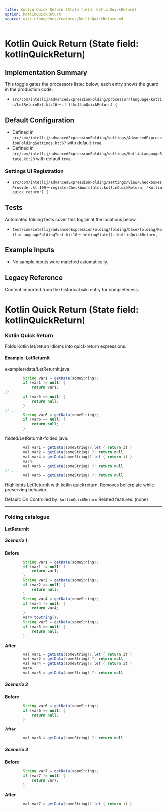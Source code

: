 ```yaml
---
title: Kotlin Quick Return (State field: kotlinQuickReturn)
option: kotlinQuickReturn
source: wiki-clone/docs/features/kotlinQuickReturn.md
---
```

# Kotlin Quick Return (State field: kotlinQuickReturn)

## Implementation Summary

This toggle gates the processors listed below; each entry shows the guard in the production code.

- `src/com/intellij/advancedExpressionFolding/processor/language/kotlin/LetReturnExt.kt:16` – `if (!kotlinQuickReturn) {`

## Default Configuration

- Defined in `src/com/intellij/advancedExpressionFolding/settings/AdvancedExpressionFoldingSettings.kt:67` with default `true`.
- Defined in `src/com/intellij/advancedExpressionFolding/settings/KotlinLanguageState.kt:20` with default `true`.

### Settings UI Registration

- `src/com/intellij/advancedExpressionFolding/settings/view/CheckboxesProvider.kt:109` – `registerCheckbox(state::kotlinQuickReturn, "Kotlin quick return") {`

## Tests

Automated folding tests cover this toggle at the locations below.

- `test/com/intellij/advancedExpressionFolding/folding/base/folding/KotlinLanguageFoldingTest.kt:10` – `foldingState()::kotlinQuickReturn,`

## Example Inputs

- No sample inputs were matched automatically.

## Legacy Reference

Content imported from the historical wiki entry for completeness.

# Kotlin Quick Return (State field: kotlinQuickReturn)

### Kotlin Quick Return
Folds Kotlin let/return idioms into quick-return expressions.

#### Example: LetReturnIt

examples/data/LetReturnIt.java:
```java
        String var1 = getData(someString);
        if (var1 != null) {
            return var1;
// ...
        if (var5 == null) {
            return null;
        }
// ...
        String var6 = getData(someString);
        if (var6 == null) {
            return null;
        }
```

folded/LetReturnIt-folded.java:
```java
        val var1 = getData(someString)?.let { return it }
        val var2 = getData(someString) ?: return null
        val var4 = getData(someString)?.let { return it }
        var4;
        val var5 = getData(someString) ?: return null
// ...
        val var6 = getData(someString) ?: return null
```

Highlights LetReturnIt with kotlin quick return.
Removes boilerplate while preserving behavior.

Default: On
Controlled by: `kotlinQuickReturn`
Related features: (none)

---
### Folding catalogue

#### LetReturnIt

##### Scenario 1

**Before**
```java
        String var1 = getData(someString);
        if (var1 != null) {
            return var1;
        }
        String var2 = getData(someString);
        if (var2 == null) {
            return null;
        }
        String var4 = getData(someString);
        if (var4 != null) {
            return var4;
        }
        var4.toString();
        String var5 = getData(someString);
        if (var5 == null) {
            return null;
        }
```

**After**
```java
        val var1 = getData(someString)?.let { return it }
        val var2 = getData(someString) ?: return null
        val var4 = getData(someString)?.let { return it }
        var4;
        val var5 = getData(someString) ?: return null
```


##### Scenario 2

**Before**
```java
        String var6 = getData(someString);
        if (var6 == null) {
            return null;
        }
```

**After**
```java
        val var6 = getData(someString) ?: return null
```


##### Scenario 3

**Before**
```java
        String var7 = getData(someString);
        if (var7 != null) {
            return var7;
        }
```

**After**
```java
        val var7 = getData(someString)?.let { return it }
```
